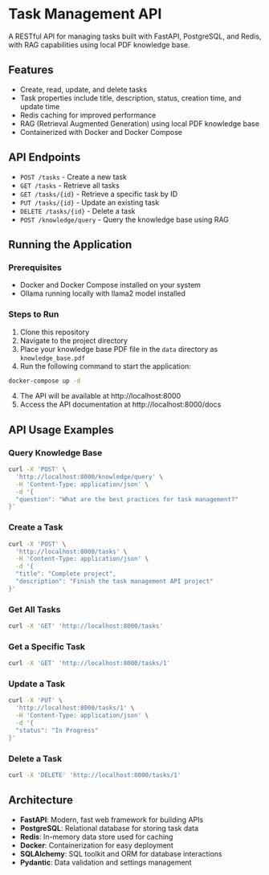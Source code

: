 # Task Management API

A RESTful API for managing tasks built with FastAPI, PostgreSQL, and Redis, with RAG capabilities using local PDF knowledge base.

## Features

- Create, read, update, and delete tasks
- Task properties include title, description, status, creation time, and update time
- Redis caching for improved performance
- RAG (Retrieval Augmented Generation) using local PDF knowledge base
- Containerized with Docker and Docker Compose

## API Endpoints

- `POST /tasks` - Create a new task
- `GET /tasks` - Retrieve all tasks
- `GET /tasks/{id}` - Retrieve a specific task by ID
- `PUT /tasks/{id}` - Update an existing task
- `DELETE /tasks/{id}` - Delete a task
- `POST /knowledge/query` - Query the knowledge base using RAG

## Running the Application

### Prerequisites

- Docker and Docker Compose installed on your system
- Ollama running locally with llama2 model installed

### Steps to Run

1. Clone this repository
2. Navigate to the project directory
3. Place your knowledge base PDF file in the `data` directory as `knowledge_base.pdf`
4. Run the following command to start the application:

```bash
docker-compose up -d
```

4. The API will be available at http://localhost:8000
5. Access the API documentation at http://localhost:8000/docs

## API Usage Examples

### Query Knowledge Base

```bash
curl -X 'POST' \
  'http://localhost:8000/knowledge/query' \
  -H 'Content-Type: application/json' \
  -d '{
  "question": "What are the best practices for task management?"
}'
```

### Create a Task

```bash
curl -X 'POST' \
  'http://localhost:8000/tasks' \
  -H 'Content-Type: application/json' \
  -d '{
  "title": "Complete project",
  "description": "Finish the task management API project"
}'
```

### Get All Tasks

```bash
curl -X 'GET' 'http://localhost:8000/tasks'
```

### Get a Specific Task

```bash
curl -X 'GET' 'http://localhost:8000/tasks/1'
```

### Update a Task

```bash
curl -X 'PUT' \
  'http://localhost:8000/tasks/1' \
  -H 'Content-Type: application/json' \
  -d '{
  "status": "In Progress"
}'
```

### Delete a Task

```bash
curl -X 'DELETE' 'http://localhost:8000/tasks/1'
```

## Architecture

- **FastAPI**: Modern, fast web framework for building APIs
- **PostgreSQL**: Relational database for storing task data
- **Redis**: In-memory data store used for caching
- **Docker**: Containerization for easy deployment
- **SQLAlchemy**: SQL toolkit and ORM for database interactions
- **Pydantic**: Data validation and settings management 